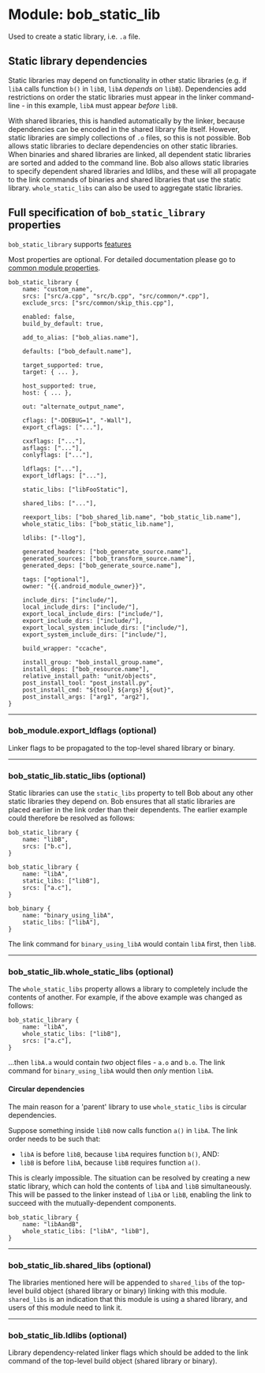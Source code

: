 # Module: bob_static_lib

Used to create a static library, i.e. `.a` file.

## Static library dependencies

Static libraries may depend on functionality in other static libraries
(e.g. if `libA` calls function `b()` in `libB`, `libA` _depends on_ `libB`).
Dependencies add restrictions on order the static libraries must appear in the
linker command-line - in this example, `libA` must appear _before_ `libB`.

With shared libraries, this is handled automatically by the linker, because
dependencies can be encoded in the shared library file itself. However,
static libraries are simply collections of `.o` files, so this is not possible.
Bob allows static libraries to declare dependencies on other static libraries.
When binaries and shared libraries are linked, all dependent static libraries
are sorted and added to the command line. Bob also allows static libraries to
specify dependent shared libraries and ldlibs, and these will all propagate to
the link commands of binaries and shared libraries that use the static library.
`whole_static_libs` can also be used to aggregate static libraries.

## Full specification of `bob_static_library` properties

`bob_static_library` supports [features](../features.md)

Most properties are optional. For detailed documentation
please go to [common module properties](common_module_properties.md).

```bp
bob_static_library {
    name: "custom_name",
    srcs: ["src/a.cpp", "src/b.cpp", "src/common/*.cpp"],
    exclude_srcs: ["src/common/skip_this.cpp"],

    enabled: false,
    build_by_default: true,

    add_to_alias: ["bob_alias.name"],

    defaults: ["bob_default.name"],

    target_supported: true,
    target: { ... },

    host_supported: true,
    host: { ... },

    out: "alternate_output_name",

    cflags: ["-DDEBUG=1", "-Wall"],
    export_cflags: ["..."],

    cxxflags: ["..."],
    asflags: ["..."],
    conlyflags: ["..."],

    ldflags: ["..."],
    export_ldflags: ["..."],

    static_libs: ["libFooStatic"],

    shared_libs: ["..."],

    reexport_libs: ["bob_shared_lib.name", "bob_static_lib.name"],
    whole_static_libs: ["bob_static_lib.name"],

    ldlibs: ["-llog"],

    generated_headers: ["bob_generate_source.name"],
    generated_sources: ["bob_transform_source.name"],
    generated_deps: ["bob_generate_source.name"],

    tags: ["optional"],
    owner: "{{.android_module_owner}}",

    include_dirs: ["include/"],
    local_include_dirs: ["include/"],
    export_local_include_dirs: ["include/"],
    export_include_dirs: ["include/"],
    export_local_system_include_dirs: ["include/"],
    export_system_include_dirs: ["include/"],

    build_wrapper: "ccache",

    install_group: "bob_install_group.name",
    install_deps: ["bob_resource.name"],
    relative_install_path: "unit/objects",
    post_install_tool: "post_install.py",
    post_install_cmd: "${tool} ${args} ${out}",
    post_install_args: ["arg1", "arg2"],
}
```

---

### **bob_module.export_ldflags** (optional)

Linker flags to be propagated to the top-level shared library or binary.

---

### **bob_static_lib.static_libs** (optional)

Static libraries can use the `static_libs` property to tell Bob about any other
static libraries they depend on. Bob ensures that all static libraries are
placed earlier in the link order than their dependents. The earlier example
could therefore be resolved as follows:

```bp
bob_static_library {
    name: "libB",
    srcs: ["b.c"],
}

bob_static_library {
    name: "libA",
    static_libs: ["libB"],
    srcs: ["a.c"],
}

bob_binary {
    name: "binary_using_libA",
    static_libs: ["libA"],
}
```

The link command for `binary_using_libA` would contain `libA` first, then
`libB`.

---

### **bob_static_lib.whole_static_libs** (optional)

The `whole_static_libs` property allows a library to completely include the
contents of another. For example, if the above example was changed as follows:

```bp
bob_static_library {
    name: "libA",
    whole_static_libs: ["libB"],
    srcs: ["a.c"],
}
```

...then `libA.a` would contain _two_ object files - `a.o` and `b.o`. The link
command for `binary_using_libA` would then _only_ mention `libA`.

#### Circular dependencies

The main reason for a 'parent' library to use `whole_static_libs` is circular
dependencies.

Suppose something inside `libB` now calls function `a()` in `libA`. The link
order needs to be such that:

- `libA` is before `libB`, because `libA` requires function `b()`, AND:
- `libB` is before `libA`, because `libB` requires function `a()`.

This is clearly impossible. The situation can be resolved by creating a new
static library, which can hold the contents of `libA` and `libB`
simultaneously. This will be passed to the linker instead of `libA` or `libB`,
enabling the link to succeed with the mutually-dependent components.

```bp
bob_static_library {
    name: "libAandB",
    whole_static_libs: ["libA", "libB"],
}
```

---

### **bob_static_lib.shared_libs** (optional)

The libraries mentioned here will be appended to `shared_libs` of the top-level
build object (shared library or binary) linking with this module.
`shared_libs` is an indication that this module is using a shared
library, and users of this module need to link it.

---

### **bob_static_lib.ldlibs** (optional)

Library dependency-related linker flags which should be added to the link
command of the top-level build object (shared library or binary).

